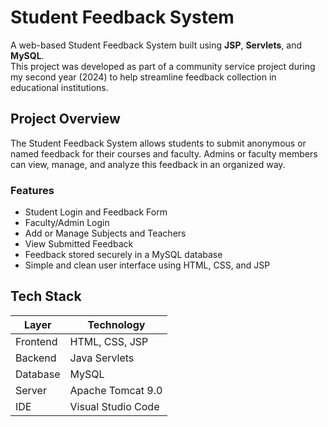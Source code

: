 # Student Feedback System

A web-based Student Feedback System built using **JSP**, **Servlets**, and **MySQL**.  
This project was developed as part of a community service project during my second year (2024) to help streamline feedback collection in educational institutions.

##  Project Overview

The Student Feedback System allows students to submit anonymous or named feedback for their courses and faculty. Admins or faculty members can view, manage, and analyze this feedback in an organized way.

###  Features

-  Student Login and Feedback Form
-  Faculty/Admin Login
-  Add or Manage Subjects and Teachers
-  View Submitted Feedback
-  Feedback stored securely in a MySQL database
-  Simple and clean user interface using HTML, CSS, and JSP

##  Tech Stack

| Layer        | Technology         |
|--------------|--------------------|
| Frontend     | HTML, CSS, JSP     |
| Backend      | Java Servlets      |
| Database     | MySQL              |
| Server       | Apache Tomcat 9.0  |
| IDE          | Visual Studio Code |


